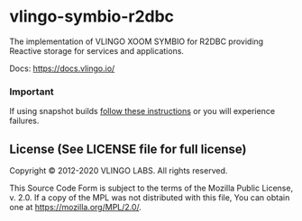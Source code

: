 # vlingo-symbio-r2dbc
The implementation of VLINGO XOOM SYMBIO for R2DBC providing Reactive storage for services and applications.

Docs: https://docs.vlingo.io/

### Important
If using snapshot builds [follow these instructions](https://github.com/vlingo/vlingo-platform#snapshots-repository) or you will experience failures.

License (See LICENSE file for full license)
-------------------------------------------
Copyright © 2012-2020 VLINGO LABS. All rights reserved.

This Source Code Form is subject to the terms of the
Mozilla Public License, v. 2.0. If a copy of the MPL
was not distributed with this file, You can obtain
one at https://mozilla.org/MPL/2.0/.
